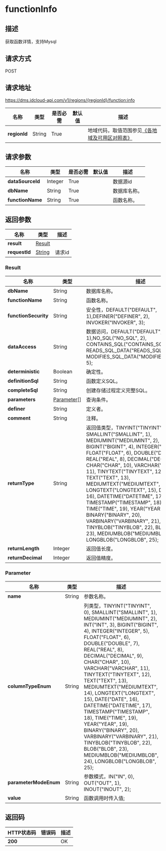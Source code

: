 # functionInfo


## 描述
获取函数详情，支持Mysql

## 请求方式
POST

## 请求地址
https://dms.jdcloud-api.com/v1/regions/{regionId}/function:info

|名称|类型|是否必需|默认值|描述|
|---|---|---|---|---|
|**regionId**|String|True| |地域代码，取值范围参见[《各地域及可用区对照表》](../Enum-Definitions/Regions-AZ.md)|

## 请求参数
|名称|类型|是否必需|默认值|描述|
|---|---|---|---|---|
|**dataSourceId**|Integer|True| |数据源id|
|**dbName**|String|True| |数据库名称。|
|**functionName**|String|True| |函数名称。|


## 返回参数
|名称|类型|描述|
|---|---|---|
|**result**|[Result](functioninfo#result)| |
|**requestId**|[String](functioninfo#result)|请求id|

### <div id="result">Result</div>
|名称|类型|描述|
|---|---|---|
|**dbName**|String|数据库名称。|
|**functionName**|String|函数名称。|
|**functionSecurity**|String|安全性，DEFAULT("DEFAULT", 1),DEFINER("DEFINER", 2), INVOKER("INVOKER", 3);|
|**dataAccess**|String|数据访问，DEFAULT("DEFAULT", 1),NO_SQL("NO_SQL", 2), CONTAINS_SQL("CONTAINS_SQL", 3), READS_SQL_DATA("READS_SQL_DATA", 4), MODIFIES_SQL_DATA("MODIFIES_SQL_DATA", 5);|
|**deterministic**|Boolean|确定性。|
|**definitionSql**|String|函数定义SQL。|
|**completeSql**|String|创建存储过程定义完整SQL。|
|**parameters**|[Parameter[]](functioninfo#parameter)|查询条件。|
|**definer**|String|定义者。|
|**comment**|String|注释。|
|**returnType**|String|返回值类型，TINYINT("TINYINT", 0), SMALLINT("SMALLINT", 1), MEDIUMINT("MEDIUMINT", 2), INT("INT", 3), BIGINT("BIGINT", 4), INTEGER("INTEGER", 5), FLOAT("FLOAT", 6), DOUBLE("DOUBLE", 7), REAL("REAL", 8), DECIMAL("DECIMAL", 9), CHAR("CHAR", 10), VARCHAR("VARCHAR", 11), TINYTEXT("TINYTEXT", 12), TEXT("TEXT", 13), MEDIUMTEXT("MEDIUMTEXT", 14), LONGTEXT("LONGTEXT", 15), DATE("DATE", 16), DATETIME("DATETIME", 17), TIMESTAMP("TIMESTAMP", 18), TIME("TIME", 19), YEAR("YEAR", 19), BINARY("BINARY", 20), VARBINARY("VARBINARY", 21), TINYBLOB("TINYBLOB", 22), BLOB("BLOB", 23), MEDIUMBLOB("MEDIUMBLOB", 24), LONGBLOB("LONGBLOB", 25);|
|**returnLength**|Integer|返回值长度。|
|**returnDecimal**|Integer|返回值精度。|
### <div id="parameter">Parameter</div>
|名称|类型|描述|
|---|---|---|
|**name**|String|参数名称。|
|**columnTypeEnum**|String|列类型，TINYINT("TINYINT", 0), SMALLINT("SMALLINT", 1), MEDIUMINT("MEDIUMINT", 2), INT("INT", 3), BIGINT("BIGINT", 4), INTEGER("INTEGER", 5), FLOAT("FLOAT", 6), DOUBLE("DOUBLE", 7), REAL("REAL", 8), DECIMAL("DECIMAL", 9), CHAR("CHAR", 10), VARCHAR("VARCHAR", 11), TINYTEXT("TINYTEXT", 12), TEXT("TEXT", 13), MEDIUMTEXT("MEDIUMTEXT", 14), LONGTEXT("LONGTEXT", 15), DATE("DATE", 16), DATETIME("DATETIME", 17), TIMESTAMP("TIMESTAMP", 18), TIME("TIME", 19), YEAR("YEAR", 19), BINARY("BINARY", 20), VARBINARY("VARBINARY", 21), TINYBLOB("TINYBLOB", 22), BLOB("BLOB", 23), MEDIUMBLOB("MEDIUMBLOB", 24), LONGBLOB("LONGBLOB", 25);|
|**parameterModeEnum**|String|参数模式，IN("IN", 0), OUT("OUT", 1), INOUT("INOUT", 2);|
|**value**|String|函数调用时传入值;|

## 返回码
|HTTP状态码|错误码|描述|
|---|---|---|
|**200**||OK|
